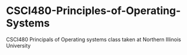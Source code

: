 # CSCI480-Principles-of-Operating-Systems
CSCI480 Principals of Operating systems class taken at Northern Illinois University
